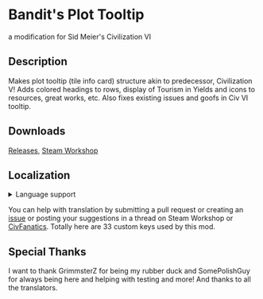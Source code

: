 # Bandit's Plot Tooltip
a modification for Sid Meier's Civilization VI

## Description
Makes plot tooltip (tile info card) structure akin to predecessor, Civilization V! Adds colored headings to rows, display of Tourism in Yields and icons to resources, great works, etc. Also fixes existing issues and goofs in Civ VI tooltip.

## Downloads
[Releases](https://github.com/delfin211/CivVI_BanditsPlotTooltip/releases), [Steam Workshop](https://steamcommunity.com/id/delfin211/myworkshopfiles/?appid=289070)

## Localization
<details><summary>Language support</summary>

| Language | \% localized | Credit |
| --- | --- | --- |
| English | 100% (33/33) | Bandit |
| French | 30% (10/33) _base game text only_ | - |
| German | 30% (10/33) _base game text only_ | - |
| Italian | 88% (29/33) | ThatMarchingArrow |
| Spanish | 82% (27/33) | ViccStarr, ThatMarchingArrow |
| Japanese | 64% (21/33) | Pakutto |
| Russian | 100% (33/33) | Bandit |
| Polish | 100% (33/33) | SomePolishGuy |
| Korean | 30% (10/33) _base game text only_ | - |
| Chinese (traditional) | 30% (10/33) _base game text only_ | - |
| Chinese (simplified) | 97% (32/33) | 云龙兄你不厚道哇 |
| Portuguese | 30% (10/33) _base game text only_ | - |
</details>

You can help with translation by submitting a pull request or creating an [issue](https://github.com/delfin211/CivVI_BanditsPlotTooltip/issues) or posting your suggestions in a thread on Steam Workshop or [CivFanatics](https://forums.civfanatics.com/threads/bandits-plot-tooltip-beta-tile-info-card-overhaul.699414/). Totally here are 33 custom keys used by this mod.

## Special Thanks
I want to thank GrimmsterZ for being my rubber duck and SomePolishGuy for always being here and helping with testing and more! And thanks to all the translators.
